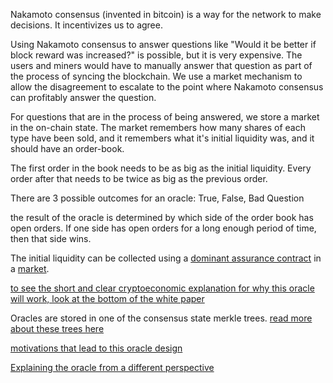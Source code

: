 Nakamoto consensus (invented in bitcoin) is a way for the network to make decisions. It incentivizes us to agree.

Using Nakamoto consensus to answer questions like "Would it be better if block reward was increased?" is possible, but it is very expensive. The users and miners would have to manually answer that question as part of the process of syncing the blockchain.
We use a market mechanism to allow the disagreement to escalate to the point where Nakamoto consensus can profitably answer the question.




For questions that are in the process of being answered, we store a market in the on-chain state.
The market remembers how many shares of each type have been sold, and it remembers what it's initial liquidity was, and it should have an order-book.

The first order in the book needs to be as big as the initial liquidity.
Every order after that needs to be twice as big as the previous order.

There are 3 possible outcomes for an oracle:
True, False, Bad Question

the result of the oracle is determined by which side of the order book has open orders. If one side has open orders for a long enough period of time, then that side wins.

The initial liquidity can be collected using a [dominant assurance contract](use-cases-and-ideas/dominant_assurance_contract.md) in a [market](use-cases-and-ideas/trustless_markets.md).

[to see the short and clear cryptoeconomic explanation for why this oracle will work, look at the bottom of the white paper](white_paper.md)

Oracles are stored in one of the consensus state merkle trees. [read more about these trees here](trees.md)

[motivations that lead to this oracle design](oracle_motivations.md)

[Explaining the oracle from a different perspective](oracle_simple.md)